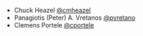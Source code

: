 * Chuck Heazel [@cmheazel](https://github.com/cmheazel)
* Panagiotis (Peter) A. Vretanos [@pvretano](https://github.com/pvretano)
* Clemens Portele [@cportele](https://github.com/cportele)

